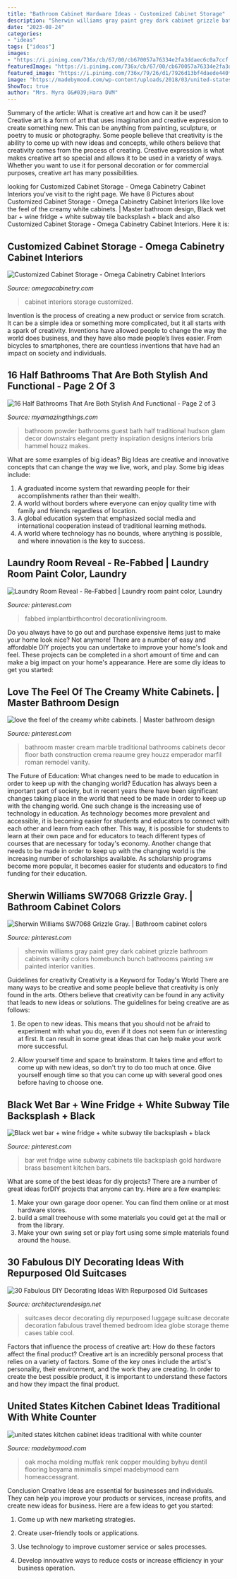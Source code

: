 ```yaml
---
title: "Bathroom Cabinet Hardware Ideas - Customized Cabinet Storage"
description: "Sherwin williams gray paint grey dark cabinet grizzle bathroom cabinets vanity colors homebunch bunch bathrooms painting sw painted interior vanities"
date: "2023-08-24"
categories:
- "ideas"
tags: ["ideas"]
images:
- "https://i.pinimg.com/736x/cb/67/00/cb670057a76334e2fa3ddaec6c0a7ccf.jpg"
featuredImage: "https://i.pinimg.com/736x/cb/67/00/cb670057a76334e2fa3ddaec6c0a7ccf.jpg"
featured_image: "https://i.pinimg.com/736x/79/26/d1/7926d13bf4daede440f79f953196a2b3.jpg"
image: "https://madebymood.com/wp-content/uploads/2018/03/united-states-kitchen-cabinet-ideas-with-traditional-pendant-lights-and-gray-countertop-dentil-trim-600x903.jpg"
ShowToc: true
author: "Mrs. Myra O&#039;Hara DVM"
---
```



Summary of the article: What is creative art and how can it be used?
Creative art is a form of art that uses imagination and creative expression to create something new. This can be anything from painting, sculpture, or poetry to music or photography. Some people believe that creativity is the ability to come up with new ideas and concepts, while others believe that creativity comes from the process of creating. Creative expression is what makes creative art so special and allows it to be used in a variety of ways. Whether you want to use it for personal decoration or for commercial purposes, creative art has many possibilities.

	

		
looking for Customized Cabinet Storage - Omega Cabinetry Cabinet Interiors you've visit to the right page. We have 8 Pictures about Customized Cabinet Storage - Omega Cabinetry Cabinet Interiors like love the feel of the creamy white cabinets. | Master bathroom design, Black wet bar + wine fridge + white subway tile backsplash + black and also Customized Cabinet Storage - Omega Cabinetry Cabinet Interiors. Here it is:
		
    
## Customized Cabinet Storage - Omega Cabinetry Cabinet Interiors

<img loading=lazy src="https://www.omegacabinetry.com/-/media/omegacab/products/cabinet_interiors/letommtrtorinwgrycerup11.jpg" onerror="this.onerror=null;this.src='https://tse1.mm.bing.net/th?id=OIP.AT3l9lBT0RjE5T39wOnSxAHaLH&amp;pid=15.1';" alt="Customized Cabinet Storage - Omega Cabinetry Cabinet Interiors">

_Source: omegacabinetry.com_

>cabinet interiors storage customized. 

	

Invention is the process of creating a new product or service from scratch. It can be a simple idea or something more complicated, but it all starts with a spark of creativity. Inventions have allowed people to change the way the world does business, and they have also made people’s lives easier. From bicycles to smartphones, there are countless inventions that have had an impact on society and individuals.

    
## 16 Half Bathrooms That Are Both Stylish And Functional - Page 2 Of 3

<img loading=lazy src="http://myamazingthings.com/wp-content/uploads/2016/12/decoracao-de-banheiro-colorido-30.jpg" onerror="this.onerror=null;this.src='https://tse2.mm.bing.net/th?id=OIP.zUF4hEyb0FlD86LX45cExAHaLH&amp;pid=15.1';" alt="16 Half Bathrooms That Are Both Stylish And Functional - Page 2 of 3">

_Source: myamazingthings.com_

>bathroom powder bathrooms guest bath half traditional hudson glam decor downstairs elegant pretty inspiration designs interiors bria hammel houzz makes. 

	

What are some examples of big ideas?
Big Ideas are creative and innovative concepts that can change the way we live, work, and play. Some big ideas include: 
1. A graduated income system that rewarding people for their accomplishments rather than their wealth.
2. A world without borders where everyone can enjoy quality time with family and friends regardless of location.
3. A global education system that emphasized social media and international cooperation instead of traditional learning methods.
4. A world where technology has no bounds, where anything is possible, and where innovation is the key to success.

    
## Laundry Room Reveal - Re-Fabbed | Laundry Room Paint Color, Laundry

<img loading=lazy src="https://i.pinimg.com/736x/6f/35/0f/6f350f25272030c2fb6ccee7076ac055.jpg" onerror="this.onerror=null;this.src='https://tse3.mm.bing.net/th?id=OIP.XIIow_cWaqc-xtGFnKVHOwHaJ3&amp;pid=15.1';" alt="Laundry Room Reveal - Re-Fabbed | Laundry room paint color, Laundry">

_Source: pinterest.com_

>fabbed implantbirthcontrol decorationlivingroom. 

	

Do you always have to go out and purchase expensive items just to make your home look nice? Not anymore! There are a number of easy and affordable DIY projects you can undertake to improve your home's look and feel. These projects can be completed in a short amount of time and can make a big impact on your home's appearance. Here are some diy ideas to get you started: 

    
## Love The Feel Of The Creamy White Cabinets. | Master Bathroom Design

<img loading=lazy src="https://i.pinimg.com/736x/2c/6c/a0/2c6ca0f25c34e1a4d197bb0266f38740--dream-bathrooms-beautiful-bathrooms.jpg" onerror="this.onerror=null;this.src='https://tse4.mm.bing.net/th?id=OIP.PiHJs8FpHfravbZejrieZQAAAA&amp;pid=15.1';" alt="love the feel of the creamy white cabinets. | Master bathroom design">

_Source: pinterest.com_

>bathroom master cream marble traditional bathrooms cabinets decor floor bath construction crema reaume grey houzz emperador marfil roman remodel vanity. 

	

The Future of Education: What changes need to be made to education in order to keep up with the changing world?
Education has always been a important part of society, but in recent years there have been significant changes taking place in the world that need to be made in order to keep up with the changing world. One such change is the increasing use of technology in education. As technology becomes more prevalent and accessible, it is becoming easier for students and educators to connect with each other and learn from each other. This way, it is possible for students to learn at their own pace and for educators to teach different types of courses that are necessary for today's economy. Another change that needs to be made in order to keep up with the changing world is the increasing number of scholarships available. As scholarship programs become more popular, it becomes easier for students and educators to find funding for their education.

    
## Sherwin Williams SW7068 Grizzle Gray. | Bathroom Cabinet Colors

<img loading=lazy src="https://i.pinimg.com/736x/79/26/d1/7926d13bf4daede440f79f953196a2b3.jpg" onerror="this.onerror=null;this.src='https://tse4.mm.bing.net/th?id=OIP.nDNhyPA29ikrVoJh7qzqZAHaLR&amp;pid=15.1';" alt="Sherwin Williams SW7068 Grizzle Gray. | Bathroom cabinet colors">

_Source: pinterest.com_

>sherwin williams gray paint grey dark cabinet grizzle bathroom cabinets vanity colors homebunch bunch bathrooms painting sw painted interior vanities. 

	

Guidelines for creativity
Creativity is a Keyword for Today's World
There are many ways to be creative and some people believe that creativity is only found in the arts. Others believe that creativity can be found in any activity that leads to new ideas or solutions. The guidelines for being creative are as follows:

1. Be open to new ideas. This means that you should not be afraid to experiment with what you do, even if it does not seem fun or interesting at first. It can result in some great ideas that can help make your work more successful.

2. Allow yourself time and space to brainstorm. It takes time and effort to come up with new ideas, so don't try to do too much at once. Give yourself enough time so that you can come up with several good ones before having to choose one.


    
## Black Wet Bar + Wine Fridge + White Subway Tile Backsplash + Black

<img loading=lazy src="https://i.pinimg.com/736x/cb/67/00/cb670057a76334e2fa3ddaec6c0a7ccf.jpg" onerror="this.onerror=null;this.src='https://tse3.mm.bing.net/th?id=OIP.cEnVpcwwDNBecDG_TeQ9fQHaLH&amp;pid=15.1';" alt="Black wet bar + wine fridge + white subway tile backsplash + black">

_Source: pinterest.com_

>bar wet fridge wine subway cabinets tile backsplash gold hardware brass basement kitchen bars. 

	

What are some of the best ideas for diy projects?
There are a number of great ideas forDIY projects that anyone can try. Here are a few examples: 
1. Make your own garage door opener. You can find them online or at most hardware stores.
2. build a small treehouse with some materials you could get at the mall or from the library.
3. Make your own swing set or play fort using some simple materials found around the house.

    
## 30 Fabulous DIY Decorating Ideas With Repurposed Old Suitcases

<img loading=lazy src="http://cdn.architecturendesign.net/wp-content/uploads/2015/07/AD-Old-Suitcases-Decor-18.jpg" onerror="this.onerror=null;this.src='https://tse3.mm.bing.net/th?id=OIP.YJRZxwZMXK32rv2SYXByBgHaJ4&amp;pid=15.1';" alt="30 Fabulous DIY Decorating Ideas With Repurposed Old Suitcases">

_Source: architecturendesign.net_

>suitcases decor decorating diy repurposed luggage suitcase decorate decoration fabulous travel themed bedroom idea globe storage theme cases table cool. 

	

Factors that influence the process of creative art: How do these factors affect the final product?
Creative art is an incredibly personal process that relies on a variety of factors. Some of the key ones include the artist's personality, their environment, and the work they are creating. In order to create the best possible product, it is important to understand these factors and how they impact the final product.

    
## United States Kitchen Cabinet Ideas Traditional With White Counter

<img loading=lazy src="https://madebymood.com/wp-content/uploads/2018/03/united-states-kitchen-cabinet-ideas-with-traditional-pendant-lights-and-gray-countertop-dentil-trim-600x903.jpg" onerror="this.onerror=null;this.src='https://tse3.mm.bing.net/th?id=OIP.ggVSbzsYzaQEfurLIlhAOgHaLJ&amp;pid=15.1';" alt="united states kitchen cabinet ideas traditional with white counter">

_Source: madebymood.com_

>oak mocha molding mutfak renk copper moulding byhyu dentil flooring boyama minimalis simpel madebymood earn homeaccessgrant. 

	

Conclusion
Creative Ideas are essential for businesses and individuals. They can help you improve your products or services, increase profits, and create new ideas for business. Here are a few ideas to get you started:
1. Come up with new marketing strategies.

2. Create user-friendly tools or applications.

3. Use technology to improve customer service or sales processes.

4. Develop innovative ways to reduce costs or increase efficiency in your business operation.

